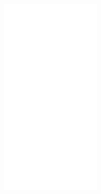 <iframe src="//player.bilibili.com/player.html?aid=209919505&bvid=BV1Wa411k7ts&cid=463366805&page=1" scrolling="no" border="0" frameborder="no" framespacing="0" allowfullscreen="true" height="600px"> </iframe>